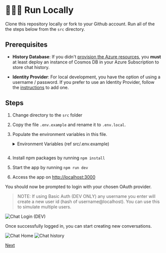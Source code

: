 # 👨🏻‍💻 Run Locally

Clone this repository locally or fork to your Github account. Run all of the the steps below from the `src` directory.

## Prerequisites

- **History Database**: If you didn't [provision the Azure resources](2-provision-azure-resources.md), you **must** at least deploy an instance of Cosmos DB in your Azure Subscription to store chat history.

- **Identity Provider**: For local development, you have the option of using a username / password. If you prefer to use an Identity Provider, follow the [instructions](3-run-locally.md) to add one.

## Steps

1. Change directory to the `src` folder
2. Copy the file `.env.example` and rename it to `.env.local`.
3. Populate the environment variables in this file.
    <details><summary>Environment Variables (ref src/.env.example)</summary>
     
     ```bash
     # NOTES: 
     # - Do not use double-quotes and do not delete any of the variables.
     # - Make sure that NEXTAUTH_URL=http://localhost:3000 has no comments in the same line.

   # Update your Azure OpenAI details

   # AZURE_OPENAI_API_INSTANCE_NAME should be just the name of azure openai resource and not the full url;

   # AZURE_OPENAI_API_DEPLOYMENT_NAME should be deployment name from your azure openai studio and not the model name.

   # AZURE_OPENAI_API_VERSION should be Supported versions checkout docs https://learn.microsoft.com/en-us/azure/ai-services/openai/reference

   OPENAI_API_KEY=
   AZURE_OPENAI_API_INSTANCE_NAME=
   AZURE_OPENAI_API_DEPLOYMENT_NAME=
   AZURE_OPENAI_API_VERSION=2023-12-01-preview
   AZURE_OPENAI_API_EMBEDDINGS_DEPLOYMENT_NAME=

   # Update your admin email address

   ADMIN_EMAIL_ADDRESS="you@email.com,you2@email.com"

   # You must have atleast one of the following auth providers configured

   AUTH_GITHUB_ID=
   AUTH_GITHUB_SECRET=
   AZURE_AD_CLIENT_ID=
   AZURE_AD_CLIENT_SECRET=
   AZURE_AD_TENANT_ID=

   # Update your production URL in NEXTAUTH_URL

   NEXTAUTH_SECRET=AZURE-OPENIAI-NEXTAUTH-OWNKEY@1
   NEXTAUTH_URL=http://localhost:3000

   # Update your Cosmos Environment details here

   AZURE_COSMOSDB_URI=https://<cosmoresourcename>.documents.azure.com:443/
   AZURE_COSMOSDB_KEY=

   # Update your Cosmos DB_NAME and CONTAINER_NAME if you want to overwrite the default values

   AZURE_COSMOSDB_DB_NAME=chat
   AZURE_COSMOSDB_CONTAINER_NAME=history

   # Azure cognitive search is used for chat over your data

   AZURE_SEARCH_API_KEY=
   AZURE_SEARCH_NAME=
   AZURE_SEARCH_INDEX_NAME=
   AZURE_SEARCH_API_VERSION="2023-10-01-Preview"

   # Azure AI Document Intelligence to extract content from your data

   AZURE_DOCUMENT_INTELLIGENCE_ENDPOINT="https://REGION.api.cognitive.microsoft.com/"
   AZURE_DOCUMENT_INTELLIGENCE_KEY=

   # Azure Speech to Text to convert audio to text

   # Enabled must be set to "true" any other value will disable the feature

   PUBLIC_SPEECH_ENABLED=true
   AZURE_SPEECH_REGION=<region, e.g. australiaeast>
   AZURE_SPEECH_KEY=

   ```
   </details>

   ```

4. Install npm packages by running `npm install`
5. Start the app by running `npm run dev`
6. Access the app on [http://localhost:3000](http://localhost:3000)

You should now be prompted to login with your chosen OAuth provider.

> NOTE: If using Basic Auth (DEV ONLY) any username you enter will create a new user id (hash of username@localhost). You can use this to simulate multiple users.

![Chat Login (DEV)](/images/chat-login-dev.png)

Once successfully logged in, you can start creating new conversations.

![Chat Home](/images/chat-home.png)
![Chat history](/images/chat-history.png)

[Next](/docs/4-deploy-to-azure.md)
